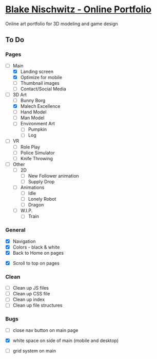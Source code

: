 # [Blake Nischwitz - Online Portfolio](http://blakenischwitz.com/)

Online art portfolio for 3D modeling and game design

## To Do

### Pages
- [ ] Main
    - [x] Landing screen
    - [x] Optimize for mobile
    - [ ] Thumbnail images
    - [ ] Contact/Social Media

- [ ] 3D Art
    - [ ] Bunny Borg
    - [x] Malech Excellence
    - [ ] Hand Model
    - [ ] Man Model
    - [ ] Environment Art
         - [ ] Pumpkin
         - [ ] Log
- [ ] VR
    - [ ] Role Play
    - [ ] Police Simulator
    - [ ] Knife Throwing
    <!-- - [ ] Portals -- not yet -->
- [ ] Other
    - [ ] 2D
        - [ ] New Follower animation
        - [ ] Supply Drop
    - [ ] Animations
        - [ ] Idle
        - [ ] Lonely Robot
        - [ ] Dragon
    - [ ] W.I.P.
        - [ ] Train

### General
- [x] Navigation
- [x] Colors - black & white
- [x] Back to Home on pages
<!-- - [ ] Go to Next Project (?) -->
- [x] Scroll to top on pages

### Clean
- [ ] Clean up JS files
- [ ] Clean up CSS file
- [ ] Clean up index
- [ ] Clean up file structures

### Bugs

- [ ] close nav button on main page
- [x] white space on side of main (mobile and desktop)
- [ ] grid system on main


